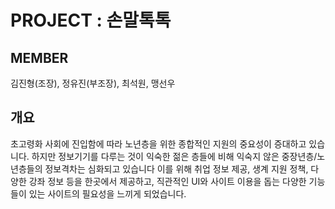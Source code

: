 # PROJECT : 손말톡톡
## MEMBER
김진형(조장), 정유진(부조장), 최석원, 맹선우
## 개요  
초고령화 사회에 진입함에 따라 노년층을 위한 종합적인 지원의 중요성이 증대하고 있습니다. 하지만 정보기기를 다루는 것이 익숙한 젊은 층들에 비해 익숙지 않은 중장년층/노년층들의 정보격차는 심화되고 있습니다 이를 위해 취업 정보 제공, 생계 지원 정책, 다양한 강좌 정보 등을 한곳에서 제공하고, 직관적인 UI와 사이트 이용을 돕는 다양한 기능들이 있는 사이트의 필요성을 느끼게 되었습니다.


